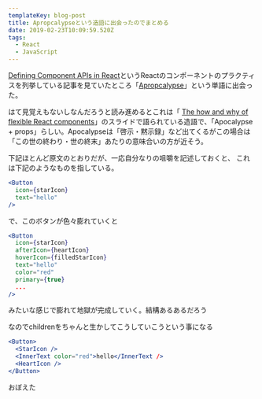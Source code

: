 ```yaml
---
templateKey: blog-post
title: Apropcalypseという造語に出会ったのでまとめる
date: 2019-02-23T10:09:59.520Z
tags:
  - React
  - JavaScript
---
```

[Defining Component APIs in React](https://jxnblk.com/blog/defining-component-apis-in-react/)というReactのコンポーネントのプラクティスを列挙している記事を見ていたところ「[Apropcalypse](https://jxnblk.com/blog/defining-component-apis-in-react/#avoid-apropcalypse)」という単語に出会った。

はて見覚えもないしなんだろうと読み進めるとこれは「
[The how and why of flexible React components](https://speakerdeck.com/jenncreighton/the-how-and-why-of-flexible-react-components-289aa486-464a-4dea-b89a-6f92d0af6606?slide=10)」のスライドで語られている造語で、「Apocalypse + props」らしい。Apocalypseは「啓示・黙示録」など出てくるがこの場合は「この世の終わり・世の終末」あたりの意味合いの方が近そう。

下記ほとんど原文のとおりだが、一応自分なりの咀嚼を記述しておくと、
これは下記のようなものを指している。

```jsx
<Button
  icon={starIcon}
  text="hello"
/>
```

で、このボタンが色々膨れていくと

```jsx
<Button
  icon={starIcon}
  afterIcon={heartIcon}
  hoverIcon={filledStarIcon}
  text="hello"
  color="red"
  primary={true}
  ...
/>
```

みたいな感じで膨れて地獄が完成していく。結構あるあるだろう

なのでchildrenをちゃんと生かしてこうしていこうという事になる

```jsx
<Button>
  <StarIcon />
  <InnerText color="red">hello</InnerText />
  <HeartIcon />
</Button>
```

おぼえた
